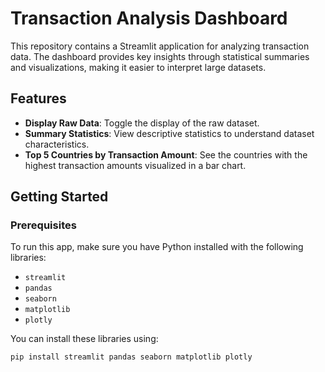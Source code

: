 # Transaction Analysis Dashboard

This repository contains a Streamlit application for analyzing transaction data. The dashboard provides key insights through statistical summaries and visualizations, making it easier to interpret large datasets.

## Features

- **Display Raw Data**: Toggle the display of the raw dataset.
- **Summary Statistics**: View descriptive statistics to understand dataset characteristics.
- **Top 5 Countries by Transaction Amount**: See the countries with the highest transaction amounts visualized in a bar chart.

## Getting Started

### Prerequisites

To run this app, make sure you have Python installed with the following libraries:
- `streamlit`
- `pandas`
- `seaborn`
- `matplotlib`
- `plotly`

You can install these libraries using:
```bash
pip install streamlit pandas seaborn matplotlib plotly
